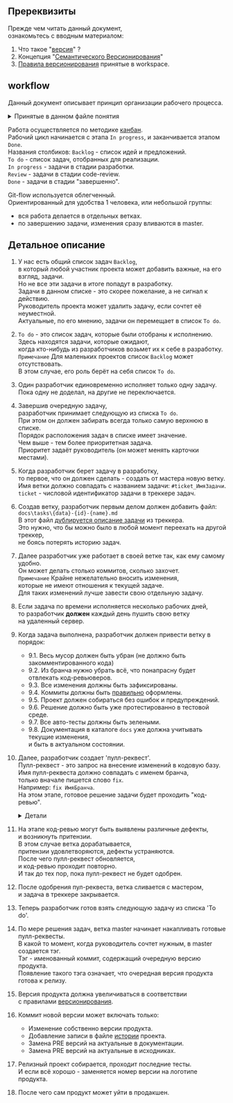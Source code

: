 ﻿
Пререквизиты
------------  
Прежде чем читать данный документ,  
ознакомьтесь с вводным материалом:  

1) Что такое "[версия][VER]" ?  
2) Концепция "[Семантического Версионирования][SV]"  
3) [Правила версионирования][WV] принятые в workspace.  

[VER]: version/010-version-format.md     "общие сведения"  
[SV]:  version/020-version-semantic.md   "семантическое версионирование"  
[WV]:  version/030-version-workspace.md  "правила версионирования принятые в workspace"  

workflow
--------
Данный документ описывает принцип организации рабочего процесса.  

<details>
<summary>Принятые в данном файле понятия</summary>

Рабочий процесс - это совокупность всех действий разработчиков,  
которые им нужно совершить, что бы из проекта получился готовый продукт.  

Какие конкретно нужно совершить действия - зависит от конкретных задач.  
Каждая задача начинается с идеи, 
и пройдя через несколько стадий своего развития,  
завершается итоговой реализацией.  

Список всех этапов развития задачи называется "рабочим циклом".  
В рамках одного рабочего процесса 
могут параллельно исполняться сразу несколько задач.  
То есть, несколько рабочих циклов могут протекать одновременно.  

--------------------

</details>

Работа осуществляется по методике [канбан][KANBAN].  
Рабочий цикл начинается с этапа `In progress`, и заканчивается этапом `Done`.  
Названия столбиков:
`Backlog`     - список идей и предложений.  
`To do`       - список задач, отобранных для реализации.  
`In progress` - задачи в стадии разработки.  
`Review`      - задачи в стадии code-review.  
`Done`        - задачи в стадии "завершенно".  

Git-flow используется облегченный.  
Ориентированный для удобства 1 человека, или небольшой группы:  
 - вся работа делается в отдельных ветках.  
 - по завершению задачи, изменения сразу вливаются в master.  

Детальное описание
------------------

1. У нас есть общий список задач `Backlog`,  
   в который любой участник проекта может добавить важные, на его взгляд, задачи.  
   Но не все эти задачи в итоге попадут в разработку.  
   Задачи в данном списке - это скорее пожелание, а не сигнал к действию.  
   Руководитель проекта может удалить задачу, если сочтет её неуместной.  
   Актуальные, по его мнению, задачи он перемещает в список `To do`.  

2. `To do` - это список задач, которые были отобраны к исполнению.  
   Здесь находятся задачи, которые ожидают,  
   когда кто-нибудь из разработчиков возьмет их к себе в разработку.  
   `Примечание` Для маленьких проектов список `Backlog` может отсутствовать.  
   В этом случае, его роль берёт на себя список `To do`.  

3. Один разработчик единовременно исполняет только одну задачу.  
   Пока одну не доделал, на другие не переключается.  

4. Завершив очередную задачу,  
   разработчик принимает следующую из списка `To do`.  
   При этом он должен забирать всегда только самую верхнюю в списке.  
   Порядок расположения задач в списке имеет значение.  
   Чем выше - тем более приоритетная задача.  
   Приоритет задаёт руководитель (он может менять карточки местами).  

5. Когда разработчик берет задачу в разработку,  
   то первое, что он должен сделать - создать от мастера новую ветку.  
   Имя ветки должно совпадать с названием задачи: `#ticket_ИмяЗадачи`.  
   `ticket` - числовой идентификатор задачи в треккере задач.  

6. Создав ветку, разработчик первым делом должен добавить файл:  
       `docs\tasks\{data}-{id}-{name}.md`  
   В этот файл [дублируется описание задачи](020-task.md) из треккера.  
   Это нужно, что бы можно было в любой момент переехать на другой треккер,  
   не боясь потерять историю задач.  

7. Далее разработчик уже работает в своей ветке так, как ему самому удобно.  
   Он может делать столько коммитов, сколько захочет.  
   `Примечание` Крайне нежелательно вносить изменения,  
   которые не имеют отношения к текущей задаче.  
   Для таких изменений лучше завести свою отдельную задачу.  

8. Если задача по времени исполняется несколько рабочих дней,  
   то разработчик **должен** каждый день пушить свою ветку  
   на удаленный сервер.  

9. Когда задача выполнена, разработчик должен привести ветку в порядок:  
     - 9.1. Весь мусор должен быть убран (не должно быть закомментированного кода)  
     - 9.2. Из бранча нужно убрать всё, что понапрасну будет отвлекать код-ревьюверов.  
     - 9.3. Все изменения должны быть зафиксированы.  
     - 9.4. Коммиты должны быть [правильно][COMMIT] оформлены.  
     - 9.5. Проект должен собираться без ошибок и предупреждений.  
     - 9.6. Решение должно быть уже протестированно в тестовой среде.  
     - 9.7. Все авто-тесты должны быть зелеными.  
     - 9.8. Документация в каталоге `docs` уже должна учитывать текущие изменения,  
            и быть в актуальном состоянии.  

[COMMIT]: 030-commit.md  "правила оформления коммитов"  

10. Далее, разработчик создает 'пулл-реквест'.  
    Пулл-реквест - это запрос на внесение изменений в кодовую базу.  
    Имя пулл-реквеста должно совпадать с именем бранча,  
    только вначале пишется слово `fix`.  
    Например: `fix ИмяБранча`.  
    На этом этапе, готовое решение задачи будет проходить "код-ревью".  

    <details>
    <summary>Детали</summary>

    Слово `fix` используется github 
    для автоматической связи пулл-реквеста с карточкой заачи.  
    
    Вместо него можно использовать префикс `PR` или `pull-request`  
    Главное, что бы в названии фигурировал какой то префикс,  
    с помощью которого сразу можно было бы понять,  
    что данная карточка - это пулл-реквест.  
    
    --------------------

    </details>  

11. На этапе код-ревью могут быть выявлены различные дефекты,  
    и возникнуть притензии.  
    В этом случае ветка дорабатывается,  
    притензии удовлетворяются, дефекты устраняются.  
    После чего пулл-реквест обновляется,  
    и код-ревью проходит повторно.  
    И так до тех пор, пока пулл-реквест не будет одобрен.  

12. После одобрения пул-реквеста, ветка сливается с мастером,  
    и задача в треккере закрывается.  

13. Теперь разработчик готов взять следующую задачу из списка 'To do'.  

14. По мере решения задач, ветка master начинает накапливать готовые пулл-реквесты.  
    В какой то момент, когда руководитель сочтет нужным, в master создается тэг.  
    Тэг - именованный коммит, содержащий очередную версию продукта.  
    Появление такого тэга означает, что очередная версия продукта готова к релизу.  

15. Версия продукта должна увеличиваться в соответствии  
    с правилами [версионирования][SV].  

16. Коммит новой версии может включать только:  
      - Изменение собственно версии продукта.  
      - Добавление записи в файле [истории][HISTORY] проекта.  
      - Замена PRE версий на актуальные в документации.  
      - Замена PRE версий на актуальные в исходниках.  

[HISTORY]: 040-history.md  "правила оформления истории проекта"  

17. Релизный проект собирается, проходит последние тесты.  
    И если всё хорошо - заменяется номер версии на логотипе продукта.  

18. После чего сам продукт может уйти в продакшен.  


[KANBAN]: https://skillbox.ru/media/management/vse_chto_nuzhno_znat_o_kanban     
          "описание концепции канбан"  





